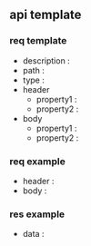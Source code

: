 ## api template

### req template

- description :
- path :
- type :
- header
  - property1 :
  - property2 :
- body
  - property1 :
  - property2 :

### req example

- header :
- body :

### res example

- data :
